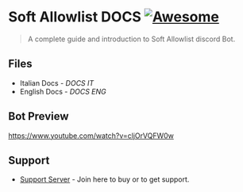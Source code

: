 

# Soft Allowlist DOCS [![Awesome](https://camo.githubusercontent.com/3d9beaf849d692cea2ba130f1dbd4a637b4de36eae39da8a484163649b3c0ec5/687474703a2f2f696e63682d63692e6f72672f6769746875622f6477796c2f686170692d617574682d6a7774322e7376673f6272616e63683d6d6173746572)](https://discord.gg/VSD7M5t)
> A complete guide and introduction to Soft Allowlist discord Bot.


## Files

- Italian Docs - *DOCS IT*
- English Docs - *DOCS ENG*

## Bot Preview
https://www.youtube.com/watch?v=cljOrVQFW0w


## Support

- [Support Server](https://discord.gg/VSD7M5t) - Join here to buy or to get support.


